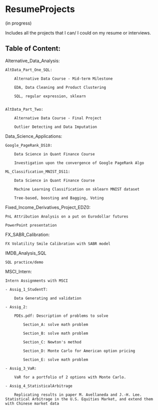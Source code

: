 # ResumeProjects
(in progress)

Includes all the projects that I can/ I could on my resume or interviews.

Table of Content:
----------------------
Alternative_Data_Analysis:

    AltData_Part_One_SQL: 

        Alternative Data Course - Mid-term Milestone
        
        EDA, Data Cleaning and Product Clustering 
        
        SQL, regular expression, sklearn
        
        
    AltData_Part_Two:

        Alternative Data Course - Final Project
        
        Outlier Detecting and Data Imputation

Data_Science_Applications:

    Google_PageRank_DS10:

        Data Science in Quant Finance Course
        
        Investigation upon the convergence of Google PageRank Algo

    ML_Classification_MNIST_DS11:

        Data Science in Quant Finance Course
        
        Machine Learning Classification on sklearn MNIST dataset
        
        Tree-based, boosting and Bagging, Voting
    
Fixed_Income_Derivatives_Project_EDZ0:

    PnL Attribution Analysis on a put on Eurodollar futures
    
    PowerPoint presentation

FX_SABR_Calibration:

    FX Volatility Smile Calibration with SABR model

IMDB_Analysis_SQL
    
    SQL practice/demo
    
MSCI_Intern:

    Intern Assignments with MSCI
    
    - Assig_1_StudentT:
    
        Data Generating and validation
        
    - Assig_2:
    
        PDEs.pdf: Description of problems to solve
        
            Section_A: solve math problem
            
            Section_B: solve math problem
            
            Section_C: Newton's method
            
            Section_D: Monte Carlo for American option pricing
            
            Section_E: solve math problem
            
    - Assig_3_VaR:
    
        VaR for a portfolio of 2 options with Monte Carlo.
        
    - Assig_4_StatisticalArbitrage
    
        Replicating results in paper M. Avellaneda and J.-H. Lee. Statistical Arbitrage in the U.S. Equities Market, and extend them with Chinese market data


